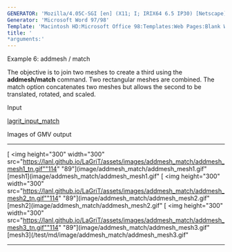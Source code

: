 ```yaml
---
GENERATOR: 'Mozilla/4.05C-SGI [en] (X11; I; IRIX64 6.5 IP30) [Netscape]'
Generator: 'Microsoft Word 97/98'
Template: 'Macintosh HD:Microsoft Office 98:Templates:Web Pages:Blank Web Page'
title: '
*arguments:'
---
```


 Example 6: addmesh / match

 The objective is to join two meshes to create a third using the
 **addmesh/match** command. Two rectangular meshes are combined. The
 match option concatenates two meshes but allows the second to be
 translated, rotated, and scaled.

 Input

  [lagrit\_input\_match](../lagrit_input_match)

 Images of GMV output  

   ---------------------------------------------------------------------------------------------------------------------------------------------------------------- ---------------------------------------------------------------------------------------------------------------------------------------------------------------- ---------------------------------------------------------------------------------------------------------------------------------------------------------------------------
   [
<img height="300" width="300" src="https://lanl.github.io/LaGriT/assets/images/addmesh_match/addmesh_mesh1_tn.gif""114" "89"](image/addmesh_match/addmesh_mesh1.gif" [mesh1](image/addmesh_match/addmesh_mesh1.gif"   [
<img height="300" width="300" src="https://lanl.github.io/LaGriT/assets/images/addmesh_match/addmesh_mesh2_tn.gif""114" "89"](image/addmesh_match/addmesh_mesh2.gif" [mesh2](image/addmesh_match/addmesh_mesh2.gif"   [
<img height="300" width="300" src="https://lanl.github.io/LaGriT/assets/images/addmesh_match/addmesh_mesh3_tn.gif""114" "89"](image/addmesh_match/addmesh_mesh3.gif" [mesh3](/test/md/image/addmesh_match/addmesh_mesh3.gif"
   ---------------------------------------------------------------------------------------------------------------------------------------------------------------- ---------------------------------------------------------------------------------------------------------------------------------------------------------------- ---------------------------------------------------------------------------------------------------------------------------------------------------------------------------


